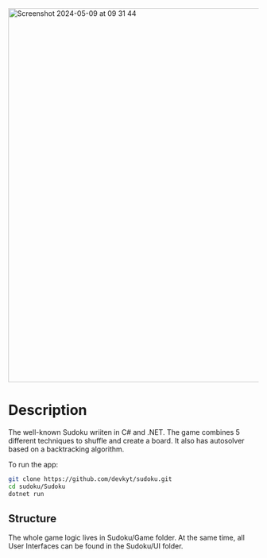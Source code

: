 <img width="753" alt="Screenshot 2024-05-09 at 09 31 44" src="https://github.com/devkyt/sudoku/assets/96535499/c3c771f2-bf11-4e7f-9829-992d651b0ec6">

# Description
The well-known Sudoku wriiten in C# and .NET. The game combines 5 different techniques to shuffle and create a board. 
It also has autosolver based on a backtracking algorithm. 

To run the app:
```sh
git clone https://github.com/devkyt/sudoku.git
cd sudoku/Sudoku
dotnet run
```

## Structure
The whole game logic lives in Sudoku/Game folder. At the same time, all User Interfaces can be found in the Sudoku/UI folder. 
